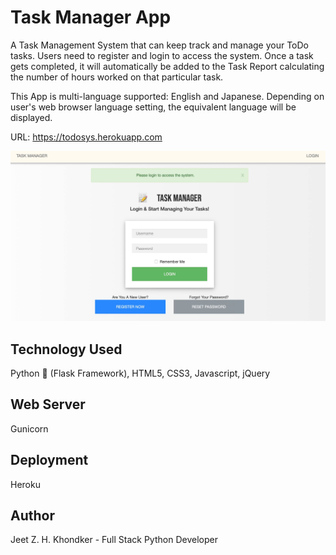 # Task Manager App
A Task Management System that can keep track and manage your ToDo tasks. Users need to register and login to access the system. Once a task gets completed, it will automatically be added to the Task Report calculating the number of hours worked on that particular task.

This App is multi-language supported: English and Japanese. Depending on user's web browser language setting, the equivalent language will be displayed.

URL: https://todosys.herokuapp.com

![Screenshot](Screenshot.png)

## Technology Used
Python 🐍 (Flask Framework), HTML5, CSS3, Javascript, jQuery

## Web Server
Gunicorn

## Deployment
Heroku

## Author
Jeet Z. H. Khondker - Full Stack Python Developer





